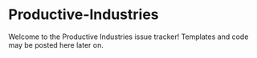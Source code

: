 # Productive-Industries
Welcome to the Productive Industries issue tracker! Templates and code may be posted here later on.
